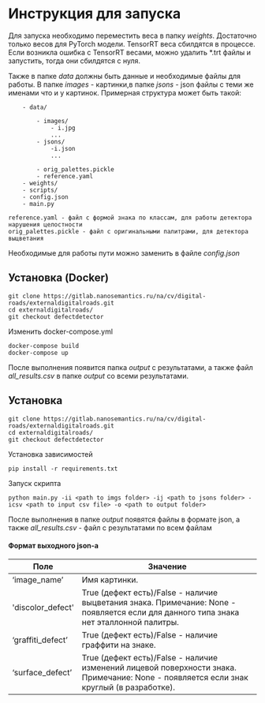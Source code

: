 # Инструкция для запуска
Для запуска необходимо переместить веса в папку <i>weights</i>. Достаточно только весов для PyTorch модели. TensorRT веса сбилдятся в процессе. Если возникла ошибка с TensorRT весами, можно удалить *.trt файлы и запустить, тогда они сбилдятся с нуля.

Также в папке <i>data</i> должны быть данные и необходимые файлы для работы. В папке <i>images</i> - картинки,в папке <i>jsons</i> - json файлы с теми же именами что и у картинок.  Примерная структура может быть такой:
```
    - data/

        - images/
            - i.jpg
            ...
        - jsons/
            -i.json
            ...

        - orig_palettes.pickle
        - reference.yaml
    - weights/
    - scripts/
    - config.json
    - main.py
```
```
reference.yaml - файл с формой знака по классам, для работы детектора нарушения целостности
orig_palettes.pickle - файл с оригинальными палитрами, для детектора выцветания
```
Необходимые для работы пути можно заменить в файле <i>config.json</i>

## Установка (Docker)
```
git clone https://gitlab.nanosemantics.ru/na/cv/digital-roads/externaldigitalroads.git
cd externaldigitalroads/
git checkout defectdetector
```
Изменить docker-compose.yml

```
docker-compose build
docker-compose up
```

После выполнения появится папка <i>output</i> c результатами, а также файл <i>all_results.csv</i> в папке <i>output</i> со всеми результатами.

## Установка
```
git clone https://gitlab.nanosemantics.ru/na/cv/digital-roads/externaldigitalroads.git
cd externaldigitalroads/
git checkout defectdetector
```

Установка зависимостей
```
pip install -r requirements.txt
```

Запуск скрипта
```
python main.py -ii <path to imgs folder> -ij <path to jsons folder> -icsv <path to input csv file> -o <path to output folder>
```

После выполнения в папке <i>output</i> появятся файлы в формате json, а также <i>all_results.csv</i> - файл с результатами по всем файлам 

#### Формат выходного json-а

| Поле               | Значение |
|--------------------|---|
| ‘image_name’       | Имя картинки.                 |
| 'discolor_defect'  | True (дефект есть)/False - наличие выцветания знака. Примечание: None - появляется если для данного типа знака нет эталлонной палитры.|
| ‘graffiti_defect’  | True (дефект есть)/False - наличие граффити на знаке.|
| ‘surface_defect’   | True (дефект есть)/False - наличие изменений лицевой поверхности знака. Примечание: None - появляется если знак круглый (в разработке).|